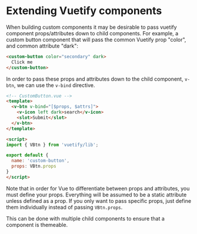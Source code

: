 # Extending Vuetify components

When building custom components it may be desirable to pass vuetify component props/attributes down 
to child components. For example, a custom button component that will pass the common Vuetify prop 
"color", and common attribute "dark":

```html
<custom-button color="secondary" dark>
  Click me
</custom-button>
```

In order to pass these props and attributes down to the child component, `v-btn`, we can use the 
`v-bind` directive.

```html
<!-- CustomButton.vue -->
<template>
  <v-btn v-bind="[$props, $attrs]">
    <v-icon left dark>search</v-icon>
    <slot>Submit</slot>
  </v-btn>
</template>

<script>
import { VBtn } from 'vuetify/lib';

export default {
  name: 'custom-button',
  props: VBtn.props
}
</script>
```

Note that in order for Vue to differentiate between props and attributes, you must define your props. 
Everything will be assumed to be a static attribute unless defined as a prop. If you only want to
pass specific props, just define them individually instead of passing `VBtn.props`.

This can be done with multiple child components to ensure that a component is themeable. 
